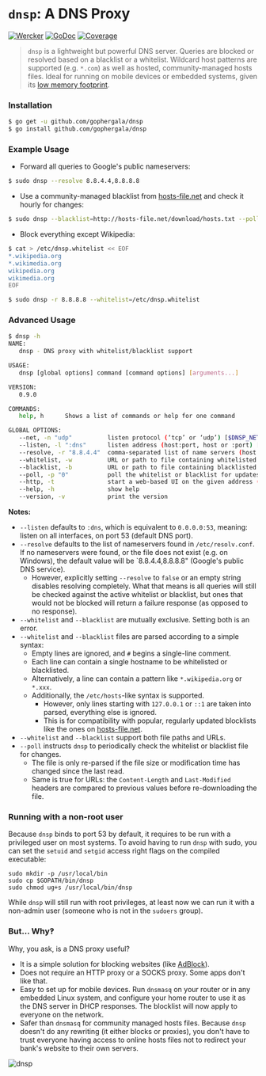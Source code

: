 # `dnsp`: A DNS Proxy

[![Wercker](https://app.wercker.com/status/f42156d5f4e863ebe8cf0c311bd7800a/s/master "wercker status")](https://app.wercker.com/project/bykey/f42156d5f4e863ebe8cf0c311bd7800a)
[![GoDoc](https://godoc.org/github.com/gophergala/dnsp?status.svg)](https://godoc.org/github.com/gophergala/dnsp)
[![Coverage](http://gocover.io/_badge/github.com/gophergala/dnsp)](http://gocover.io/github.com/gophergala/dnsp)

> `dnsp` is a lightweight but powerful DNS server. Queries are blocked or
> resolved based on a blacklist or a whitelist. Wildcard host patterns are
> supported (e.g. `*.com`) as well as hosted, community-managed hosts files.
> Ideal for running on mobile devices or embedded systems, given its [low
> memory footprint][1].


### Installation

```sh
$ go get -u github.com/gophergala/dnsp
$ go install github.com/gophergala/dnsp
```

### Example Usage

* Forward all queries to Google's public nameservers:

```sh
$ sudo dnsp --resolve 8.8.4.4,8.8.8.8
```

* Use a community-managed blacklist from [hosts-file.net] and check it hourly
  for changes:

```sh
$ sudo dnsp --blacklist=http://hosts-file.net/download/hosts.txt --poll 1h
```

* Block everything except Wikipedia:

```sh
$ cat > /etc/dnsp.whitelist << EOF
*.wikipedia.org
*.wikimedia.org
wikipedia.org
wikimedia.org
EOF

$ sudo dnsp -r 8.8.8.8 --whitelist=/etc/dnsp.whitelist
```


### Advanced Usage

```sh
$ dnsp -h
NAME:
   dnsp - DNS proxy with whitelist/blacklist support

USAGE:
   dnsp [global options] command [command options] [arguments...]

VERSION:
   0.9.0

COMMANDS:
   help, h      Shows a list of commands or help for one command

GLOBAL OPTIONS:
   --net, -n "udp"          listen protocol (‘tcp’ or ‘udp’) [$DNSP_NET]
   --listen, -l ":dns"      listen address (host:port, host or :port) [$DNSP_BIND]
   --resolve, -r "8.8.4.4"  comma-separated list of name servers (host:port or host) [$DNSP_SERVER]
   --whitelist, -w          URL or path to file containing whitelisted hosts [$DNSP_WHITELIST]
   --blacklist, -b          URL or path to file containing blacklisted hosts [$DNSP_BLACKLIST]
   --poll, -p "0"           poll the whitelist or blacklist for updates [$DNSP_POLL]
   --http, -t               start a web-based UI on the given address (host:port, host or port) [$DNSP_HTTP]
   --help, -h               show help
   --version, -v            print the version
```

**Notes:**

* `--listen` defaults to `:dns`, which is equivalent to `0.0.0.0:53`, meaning:
  listen on all interfaces, on port 53 (default DNS port). 
* `--resolve` defaults to the list of nameservers found in `/etc/resolv.conf`.
  If no nameservers were found, or the file does not exist (e.g. on Windows),
  the default value will be `8.8.4.4,8.8.8.8" (Google's public DNS service).
  * However, explicitly setting `--resolve` to `false` or an empty string
	disables resolving completely. What that means is all queries will still be
	checked against the active whitelist or blacklist, but ones that would not
	be blocked will return a failure response (as opposed to no response).
* `--whitelist` and `--blacklist` are mutually exclusive. Setting both is an error.
* `--whitelist` and `--blacklist` files are parsed according to a simple syntax:
  * Empty lines are ignored, and `#` begins a single-line comment.
  * Each line can contain a single hostname to be whitelisted or blacklisted.
  * Alternatively, a line can contain a pattern like `*.wikipedia.org` or
	`*.xxx`.
  * Additionally, the `/etc/hosts`-like syntax is supported.
	* However, only lines starting with `127.0.0.1` or `::1` are taken into
	  parsed, everything else is ignored.
	* This is for compatibility with popular, regularly updated blocklists like
	  the ones on [hosts-file.net].
* `--whitelist` and `--blacklist` support both file paths and URLs.
* `--poll` instructs `dnsp` to periodically check the whitelist or blacklist
  file for changes.
  * The file is only re-parsed if the file size or modification time has
    changed since the last read.
  * Same is true for URLs: the `Content-Length` and `Last-Modified` headers are
    compared to previous values before re-downloading the file.


### Running with a non-root user

Because `dnsp` binds to port 53 by default, it requires to be run with a
privileged user on most systems. To avoid having to run `dnsp` with sudo, you
can set the `setuid` and `setgid` access right flags on the compiled
executable:

```
sudo mkdir -p /usr/local/bin
sudo cp $GOPATH/bin/dnsp
sudo chmod ug+s /usr/local/bin/dnsp
```

While `dnsp` will still run with root privileges, at least now we can run it
with a non-admin user (someone who is not in the `sudoers` group).


### But… Why‽

Why, you ask, is a DNS proxy useful?

* It is a simple solution for blocking websites (like [AdBlock]).
* Does not require an HTTP proxy or a SOCKS proxy. Some apps don't like that.
* Easy to set up for mobile devices. Run `dnsmasq` on your router or in any
  embedded Linux system, and configure your home router to use it as the DNS
  server in DHCP responses. The blocklist will now apply to everyone on the
  network.
* Safer than `dnsmasq` for community managed hosts files. Because `dnsp`
  doesn't do any rewriting (it either blocks or proxies), you don't have to
  trust everyone having access to online hosts files not to redirect your
  bank's website to their own servers.

![dnsp](https://cloud.githubusercontent.com/assets/196617/5892473/cc29afe2-a4bf-11e4-9c6a-d1cc5169d62a.png)


[1]: https://github.com/gophergala/dnsp/pull/15#issue-55432972
[hosts-file.net]: http://hosts-file.net
[AdBlock]: https://getadblock.com
